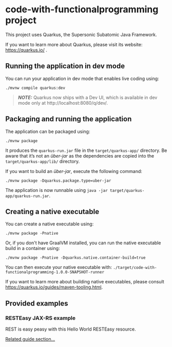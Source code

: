 # code-with-functionalprogramming project

This project uses Quarkus, the Supersonic Subatomic Java Framework.

If you want to learn more about Quarkus, please visit its website: https://quarkus.io/ .

## Running the application in dev mode

You can run your application in dev mode that enables live coding using:
```shell script
./mvnw compile quarkus:dev
```

> **_NOTE:_**  Quarkus now ships with a Dev UI, which is available in dev mode only at http://localhost:8080/q/dev/.

## Packaging and running the application

The application can be packaged using:
```shell script
./mvnw package
```
It produces the `quarkus-run.jar` file in the `target/quarkus-app/` directory.
Be aware that it’s not an _über-jar_ as the dependencies are copied into the `target/quarkus-app/lib/` directory.

If you want to build an _über-jar_, execute the following command:
```shell script
./mvnw package -Dquarkus.package.type=uber-jar
```

The application is now runnable using `java -jar target/quarkus-app/quarkus-run.jar`.

## Creating a native executable

You can create a native executable using: 
```shell script
./mvnw package -Pnative
```

Or, if you don't have GraalVM installed, you can run the native executable build in a container using: 
```shell script
./mvnw package -Pnative -Dquarkus.native.container-build=true
```

You can then execute your native executable with: `./target/code-with-functionalprogramming-1.0.0-SNAPSHOT-runner`

If you want to learn more about building native executables, please consult https://quarkus.io/guides/maven-tooling.html.

## Provided examples

### RESTEasy JAX-RS example

REST is easy peasy with this Hello World RESTEasy resource.

[Related guide section...](https://quarkus.io/guides/getting-started#the-jax-rs-resources)
